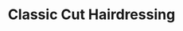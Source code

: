 ---
title: "Classic Cut Hairdressing"
url: /dunshaughlin/classic-cut-hairdressing/
shop: Friseur
---